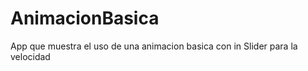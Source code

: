 AnimacionBasica
===============

App que muestra el uso de una animacion basica con in Slider para la velocidad
